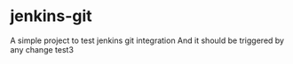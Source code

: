 # jenkins-git
A simple project to test jenkins git integration
And it should be triggered by any change
test3

